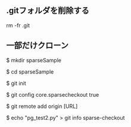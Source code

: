 ## .gitフォルダを削除する
rm -fr .git

## 一部だけクローン
$ mkdir sparseSample

$ cd sparseSample

$ git init

$ git config core.sparsecheckout true

$ git remote add origin [URL]

$ echo "pg_test2.py" > git info sparse-checkout
